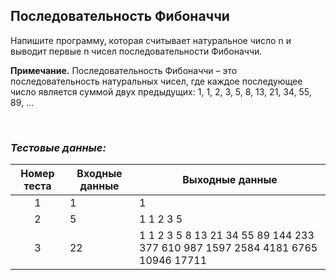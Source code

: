 ## Последовательность Фибоначчи

Напишите программу, которая считывает натуральное число n и выводит первые n чисел последовательности Фибоначчи.

**Примечание.** Последовательность Фибоначчи – это последовательность натуральных чисел, где каждое последующее число является суммой двух предыдущих: 1, 1, 2, 3, 5, 8, 13,  21, 34, 55, 89, …

<br>

### *Тестовые данные:*

| Номер теста | Входные данные | Выходные данные                                                                |
|:-----------:|----------------|--------------------------------------------------------------------------------|
|      1      | 1              | 1                                                                              |
|      2      | 5              | 1 1 2 3 5                                                                      |
|      3      | 22             | 1 1 2 3 5 8 13 21 34 55 89 144 233 377 610 987 1597 2584 4181 6765 10946 17711 |